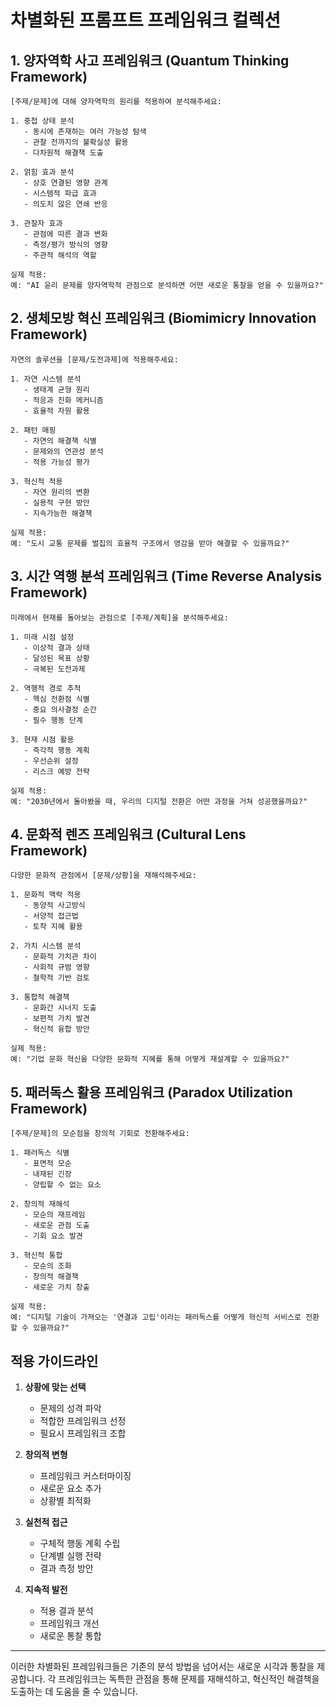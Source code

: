 # 차별화된 프롬프트 프레임워크 컬렉션

## 1. 양자역학 사고 프레임워크 (Quantum Thinking Framework)

```
[주제/문제]에 대해 양자역학의 원리를 적용하여 분석해주세요:

1. 중첩 상태 분석
   - 동시에 존재하는 여러 가능성 탐색
   - 관찰 전까지의 불확실성 활용
   - 다차원적 해결책 도출

2. 얽힘 효과 분석
   - 상호 연결된 영향 관계
   - 시스템적 파급 효과
   - 의도치 않은 연쇄 반응

3. 관찰자 효과
   - 관점에 따른 결과 변화
   - 측정/평가 방식의 영향
   - 주관적 해석의 역할

실제 적용:
예: "AI 윤리 문제를 양자역학적 관점으로 분석하면 어떤 새로운 통찰을 얻을 수 있을까요?"
```

## 2. 생체모방 혁신 프레임워크 (Biomimicry Innovation Framework)

```
자연의 솔루션을 [문제/도전과제]에 적용해주세요:

1. 자연 시스템 분석
   - 생태계 균형 원리
   - 적응과 진화 메커니즘
   - 효율적 자원 활용

2. 패턴 매핑
   - 자연의 해결책 식별
   - 문제와의 연관성 분석
   - 적용 가능성 평가

3. 혁신적 적용
   - 자연 원리의 변환
   - 실용적 구현 방안
   - 지속가능한 해결책

실제 적용:
예: "도시 교통 문제를 벌집의 효율적 구조에서 영감을 받아 해결할 수 있을까요?"
```

## 3. 시간 역행 분석 프레임워크 (Time Reverse Analysis Framework)

```
미래에서 현재를 돌아보는 관점으로 [주제/계획]을 분석해주세요:

1. 미래 시점 설정
   - 이상적 결과 상태
   - 달성된 목표 상황
   - 극복된 도전과제

2. 역행적 경로 추적
   - 핵심 전환점 식별
   - 중요 의사결정 순간
   - 필수 행동 단계

3. 현재 시점 활용
   - 즉각적 행동 계획
   - 우선순위 설정
   - 리스크 예방 전략

실제 적용:
예: "2030년에서 돌아봤을 때, 우리의 디지털 전환은 어떤 과정을 거쳐 성공했을까요?"
```

## 4. 문화적 렌즈 프레임워크 (Cultural Lens Framework)

```
다양한 문화적 관점에서 [문제/상황]을 재해석해주세요:

1. 문화적 맥락 적용
   - 동양적 사고방식
   - 서양적 접근법
   - 토착 지혜 활용

2. 가치 시스템 분석
   - 문화적 가치관 차이
   - 사회적 규범 영향
   - 철학적 기반 검토

3. 통합적 해결책
   - 문화간 시너지 도출
   - 보편적 가치 발견
   - 혁신적 융합 방안

실제 적용:
예: "기업 문화 혁신을 다양한 문화적 지혜를 통해 어떻게 재설계할 수 있을까요?"
```

## 5. 패러독스 활용 프레임워크 (Paradox Utilization Framework)

```
[주제/문제]의 모순점을 창의적 기회로 전환해주세요:

1. 패러독스 식별
   - 표면적 모순
   - 내재된 긴장
   - 양립할 수 없는 요소

2. 창의적 재해석
   - 모순의 재프레임
   - 새로운 관점 도출
   - 기회 요소 발견

3. 혁신적 통합
   - 모순의 조화
   - 창의적 해결책
   - 새로운 가치 창출

실제 적용:
예: "디지털 기술이 가져오는 '연결과 고립'이라는 패러독스를 어떻게 혁신적 서비스로 전환할 수 있을까요?"
```

## 적용 가이드라인

1. **상황에 맞는 선택**
   - 문제의 성격 파악
   - 적합한 프레임워크 선정
   - 필요시 프레임워크 조합

2. **창의적 변형**
   - 프레임워크 커스터마이징
   - 새로운 요소 추가
   - 상황별 최적화

3. **실천적 접근**
   - 구체적 행동 계획 수립
   - 단계별 실행 전략
   - 결과 측정 방안

4. **지속적 발전**
   - 적용 결과 분석
   - 프레임워크 개선
   - 새로운 통찰 통합

---

이러한 차별화된 프레임워크들은 기존의 분석 방법을 넘어서는 새로운 시각과 통찰을 제공합니다. 각 프레임워크는 독특한 관점을 통해 문제를 재해석하고, 혁신적인 해결책을 도출하는 데 도움을 줄 수 있습니다.